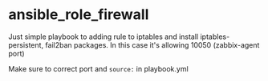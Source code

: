 # ansible_role_firewall

Just simple playbook to adding rule to iptables and install iptables-persistent, fail2ban packages.
In this case it's allowing 10050 (zabbix-agent port)

Make sure to correct port and `source:` in playbook.yml
